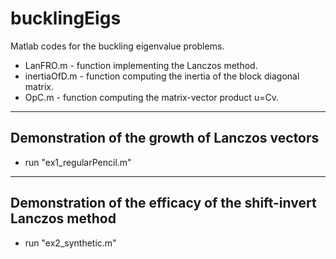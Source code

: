 # bucklingEigs
Matlab codes for the buckling eigenvalue problems.

* LanFRO.m - function implementing the Lanczos method.
* inertiaOfD.m - function computing the inertia of the block diagonal matrix.
* OpC.m - function computing the matrix-vector product u=Cv.

-----------------------------------------------
Demonstration of the growth of Lanczos vectors
-----------------------------------------------
* run "ex1_regularPencil.m"

-----------------------------------------------------------------
Demonstration of the efficacy of the shift-invert Lanczos method
-----------------------------------------------------------------
* run "ex2_synthetic.m"

